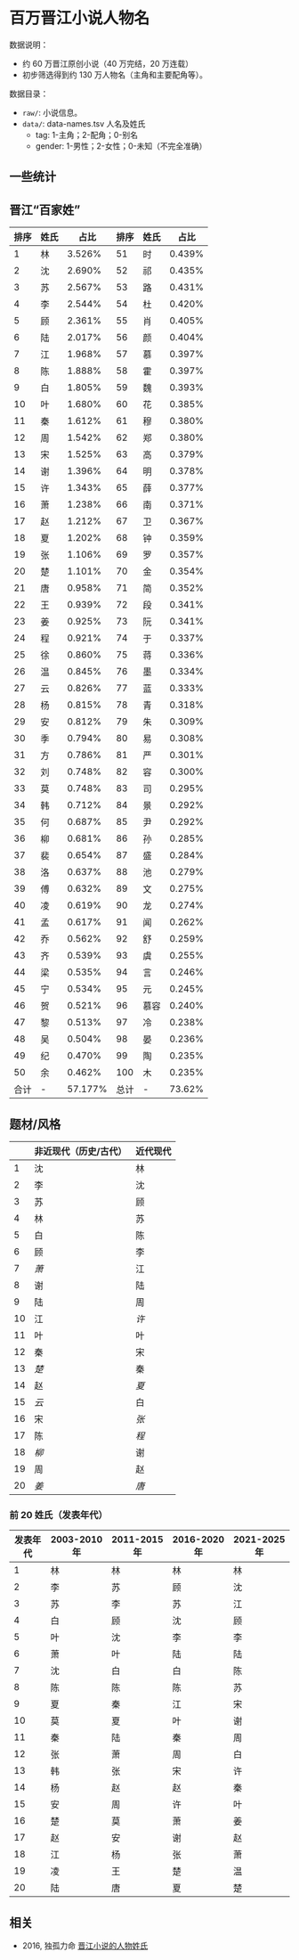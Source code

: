 # 百万晋江小说人物名

数据说明：

- 约 60 万晋江原创小说（40 万完结，20 万连载）
- 初步筛选得到约 130 万人物名（主角和主要配角等）。

数据目录：

- `raw/`: 小说信息。
- `data/`: data-names.tsv 人名及姓氏
  - tag: 1-主角；2-配角；0-别名
  - gender: 1-男性；2-女性；0-未知（不完全准确）

## 一些统计

## 晋江“百家姓”

| 排序 | 姓氏 | 占比    | 排序 | 姓氏 | 占比   |
| ---- | ---- | ------- | ---- | ---- | ------ |
| 1    | 林   | 3.526%  | 51   | 时   | 0.439% |
| 2    | 沈   | 2.690%  | 52   | 祁   | 0.435% |
| 3    | 苏   | 2.567%  | 53   | 路   | 0.431% |
| 4    | 李   | 2.544%  | 54   | 杜   | 0.420% |
| 5    | 顾   | 2.361%  | 55   | 肖   | 0.405% |
| 6    | 陆   | 2.017%  | 56   | 颜   | 0.404% |
| 7    | 江   | 1.968%  | 57   | 慕   | 0.397% |
| 8    | 陈   | 1.888%  | 58   | 霍   | 0.397% |
| 9    | 白   | 1.805%  | 59   | 魏   | 0.393% |
| 10   | 叶   | 1.680%  | 60   | 花   | 0.385% |
| 11   | 秦   | 1.612%  | 61   | 穆   | 0.380% |
| 12   | 周   | 1.542%  | 62   | 郑   | 0.380% |
| 13   | 宋   | 1.525%  | 63   | 高   | 0.379% |
| 14   | 谢   | 1.396%  | 64   | 明   | 0.378% |
| 15   | 许   | 1.343%  | 65   | 薛   | 0.377% |
| 16   | 萧   | 1.238%  | 66   | 南   | 0.371% |
| 17   | 赵   | 1.212%  | 67   | 卫   | 0.367% |
| 18   | 夏   | 1.202%  | 68   | 钟   | 0.359% |
| 19   | 张   | 1.106%  | 69   | 罗   | 0.357% |
| 20   | 楚   | 1.101%  | 70   | 金   | 0.354% |
| 21   | 唐   | 0.958%  | 71   | 简   | 0.352% |
| 22   | 王   | 0.939%  | 72   | 段   | 0.341% |
| 23   | 姜   | 0.925%  | 73   | 阮   | 0.341% |
| 24   | 程   | 0.921%  | 74   | 于   | 0.337% |
| 25   | 徐   | 0.860%  | 75   | 蒋   | 0.336% |
| 26   | 温   | 0.845%  | 76   | 墨   | 0.334% |
| 27   | 云   | 0.826%  | 77   | 蓝   | 0.333% |
| 28   | 杨   | 0.815%  | 78   | 青   | 0.318% |
| 29   | 安   | 0.812%  | 79   | 朱   | 0.309% |
| 30   | 季   | 0.794%  | 80   | 易   | 0.308% |
| 31   | 方   | 0.786%  | 81   | 严   | 0.301% |
| 32   | 刘   | 0.748%  | 82   | 容   | 0.300% |
| 33   | 莫   | 0.748%  | 83   | 司   | 0.295% |
| 34   | 韩   | 0.712%  | 84   | 景   | 0.292% |
| 35   | 何   | 0.687%  | 85   | 尹   | 0.292% |
| 36   | 柳   | 0.681%  | 86   | 孙   | 0.285% |
| 37   | 裴   | 0.654%  | 87   | 盛   | 0.284% |
| 38   | 洛   | 0.637%  | 88   | 池   | 0.279% |
| 39   | 傅   | 0.632%  | 89   | 文   | 0.275% |
| 40   | 凌   | 0.619%  | 90   | 龙   | 0.274% |
| 41   | 孟   | 0.617%  | 91   | 闻   | 0.262% |
| 42   | 乔   | 0.562%  | 92   | 舒   | 0.259% |
| 43   | 齐   | 0.539%  | 93   | 虞   | 0.255% |
| 44   | 梁   | 0.535%  | 94   | 言   | 0.246% |
| 45   | 宁   | 0.534%  | 95   | 元   | 0.245% |
| 46   | 贺   | 0.521%  | 96   | 慕容 | 0.240% |
| 47   | 黎   | 0.513%  | 97   | 冷   | 0.238% |
| 48   | 吴   | 0.504%  | 98   | 晏   | 0.236% |
| 49   | 纪   | 0.470%  | 99   | 陶   | 0.235% |
| 50   | 余   | 0.462%  | 100  | 木   | 0.235% |
| 合计 | -    | 57.177% | 总计 | -    | 73.62% |

## 题材/风格

|     | 非近现代（历史/古代） | 近代现代 |
| --- | --------------------- | -------- |
| 1   | 沈                    | 林       |
| 2   | 李                    | 沈       |
| 3   | 苏                    | 顾       |
| 4   | 林                    | 苏       |
| 5   | 白                    | 陈       |
| 6   | 顾                    | 李       |
| 7   | _萧_                  | 江       |
| 8   | 谢                    | 陆       |
| 9   | 陆                    | 周       |
| 10  | 江                    | _许_     |
| 11  | 叶                    | 叶       |
| 12  | 秦                    | 宋       |
| 13  | _楚_                  | 秦       |
| 14  | 赵                    | _夏_     |
| 15  | _云_                  | 白       |
| 16  | 宋                    | _张_     |
| 17  | 陈                    | _程_     |
| 18  | _柳_                  | 谢       |
| 19  | 周                    | 赵       |
| 20  | _姜_                  | _唐_    |

### 前 20 姓氏（发表年代）

| 发表年代 | 2003-2010 年 | 2011-2015 年 | 2016-2020 年 | 2021-2025 年 |
| -------- | ------------ | ------------ | ------------ | ------------ |
| 1        | 林           | 林           | 林           | 林           |
| 2        | 李           | 苏           | 顾           | 沈           |
| 3        | 苏           | 李           | 苏           | 江           |
| 4        | 白           | 顾           | 沈           | 顾           |
| 5        | 叶           | 沈           | 李           | 李           |
| 6        | 萧           | 叶           | 陆           | 陆           |
| 7        | 沈           | 白           | 白           | 陈           |
| 8        | 陈           | 陈           | 陈           | 苏           |
| 9        | 夏           | 秦           | 江           | 宋           |
| 10       | 莫           | 夏           | 叶           | 谢           |
| 11       | 秦           | 陆           | 秦           | 周           |
| 12       | 张           | 萧           | 周           | 白           |
| 13       | 韩           | 张           | 宋           | 许           |
| 14       | 杨           | 赵           | 赵           | 秦           |
| 15       | 安           | 周           | 许           | 叶           |
| 16       | 楚           | 莫           | 萧           | 姜           |
| 17       | 赵           | 安           | 谢           | 赵           |
| 18       | 江           | 杨           | 张           | 萧           |
| 19       | 凌           | 王           | 楚           | 温           |
| 20       | 陆           | 唐           | 夏           | 楚           |

## 相关

- 2016, 独孤力命 [晋江小说的人物姓氏](https://www.douban.com/note/590741250/)
